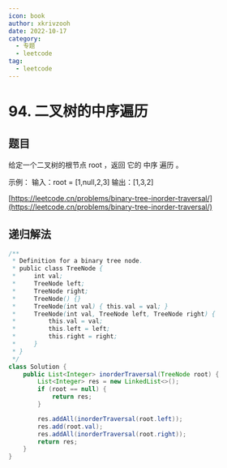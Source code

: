 ```yaml
---
icon: book
author: xkrivzooh
date: 2022-10-17
category:
  - 专题
  - leetcode
tag:
  - leetcode
---
```


# 94. 二叉树的中序遍历

## 题目


给定一个二叉树的根节点 root ，返回 它的 中序 遍历 。

示例：
输入：root = [1,null,2,3]
输出：[1,3,2]

[https://leetcode.cn/problems/binary-tree-inorder-traversal/](https://leetcode.cn/problems/binary-tree-inorder-traversal/)

## 递归解法

```java
/**
 * Definition for a binary tree node.
 * public class TreeNode {
 *     int val;
 *     TreeNode left;
 *     TreeNode right;
 *     TreeNode() {}
 *     TreeNode(int val) { this.val = val; }
 *     TreeNode(int val, TreeNode left, TreeNode right) {
 *         this.val = val;
 *         this.left = left;
 *         this.right = right;
 *     }
 * }
 */
class Solution {
    public List<Integer> inorderTraversal(TreeNode root) {
        List<Integer> res = new LinkedList<>();
        if (root == null) {
            return res;
        }

        res.addAll(inorderTraversal(root.left));
        res.add(root.val);
        res.addAll(inorderTraversal(root.right));
        return res;
    }
}
```
